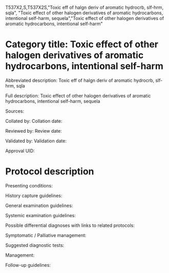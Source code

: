 T537X2,S,T537X2S,"Toxic eff of halgn deriv of aromatic hydrocrb, slf-hrm, sqla", "Toxic effect of other halogen derivatives of aromatic hydrocarbons, intentional self-harm, sequela","Toxic effect of other halogen derivatives of aromatic hydrocarbons, intentional self-harm"
# Category title: Toxic effect of other halogen derivatives of aromatic hydrocarbons, intentional self-harm

Abbreviated description: Toxic eff of halgn deriv of aromatic hydrocrb, slf-hrm, sqla

Full description: Toxic effect of other halogen derivatives of aromatic hydrocarbons, intentional self-harm, sequela

Sources:

Collated by:
Collation date:

Reviewed by:
Review date:

Validated by:
Validation date:

Approval UID:

# Protocol description

Presenting conditions:

History capture guidelines:

General examination guidelines:

Systemic examination guidelines:

Possible differential diagnoses with links to related protocols:

Symptomatic / Palliative management:

Suggested diagnostic tests:

Management:

Follow-up guidelines:
